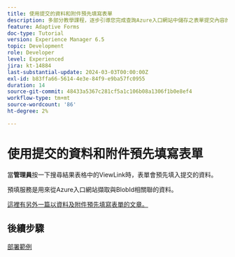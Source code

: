 ```yaml
---
title: 使用提交的資料和附件預先填寫表單
description: 多部分教學課程，逐步引導您完成查詢Azure入口網站中儲存之表單提交內容的步驟
feature: Adaptive Forms
doc-type: Tutorial
version: Experience Manager 6.5
topic: Development
role: Developer
level: Experienced
jira: kt-14884
last-substantial-update: 2024-03-03T00:00:00Z
exl-id: b83ffa66-5614-4e3e-84f9-e9ba57fc0955
duration: 14
source-git-commit: 48433a5367c281cf5a1c106b08a1306f1b0e8ef4
workflow-type: tm+mt
source-wordcount: '86'
ht-degree: 2%

---
```


# 使用提交的資料和附件預先填寫表單

當&#x200B;**管理員**&#x200B;按一下搜尋結果表格中的ViewLink時，表單會預先填入提交的資料。

預填服務是用來從Azure入口網站擷取與BlobId相關聯的資料。

[這裡有另外一篇以資料及附件預先填寫表單的文章。](https://experienceleague.adobe.com/docs/experience-manager-learn/forms/prefill-form-with-data-attachments/introduction.html?lang=zh-Hant)

## 後續步驟

[部署範例](./part5.md)
